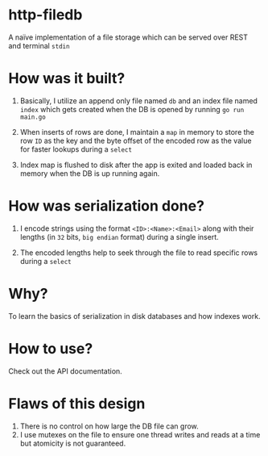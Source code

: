 # http-filedb
A naïve implementation of a file storage which can be served over REST and terminal `stdin`

# How was it built?

1) Basically, I utilize an append only file named `db` and an index file named `index` which gets created when the DB is opened by running `go run main.go`

2) When inserts of rows are done, I maintain a `map` in memory to store the row `ID` as the key and the byte offset of the encoded row as the value for faster lookups during a `select`

3) Index map is flushed to disk after the app is exited and loaded back in memory when the DB is up running again.

# How was serialization done?
1) I encode strings using the format `<ID>:<Name>:<Email>` along with their lengths (in `32` bits, `big endian` format) during a single insert.

2) The encoded lengths help to seek through the file to read specific rows during a `select`

# Why?
To learn the basics of serialization in disk databases and how indexes work.

# How to use?
Check out the API documentation.

# Flaws of this design

1) There is no control on how large the DB file can grow.
2) I use mutexes on the file to ensure one thread writes and reads at a time but atomicity is not guaranteed.


   
